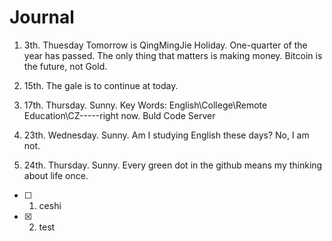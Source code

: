  # Journal

1. 3th. Thuesday Tomorrow is QingMingJie Holiday. One-quarter of the year has passed.  The only thing that matters is making money. Bitcoin is the future, not Gold.

2. 15th.  The gale is to continue at today.

3. 17th. Thursday. Sunny. Key Words: English\College\Remote Education\CZ-----right now. Buld Code Server

4. 23th. Wednesday. Sunny. Am I studying English these days? No, I am not.

5. 24th. Thursday. Sunny. Every green dot in the github means my thinking about life once.


- [ ] 1. ceshi
- [x] 2. test

